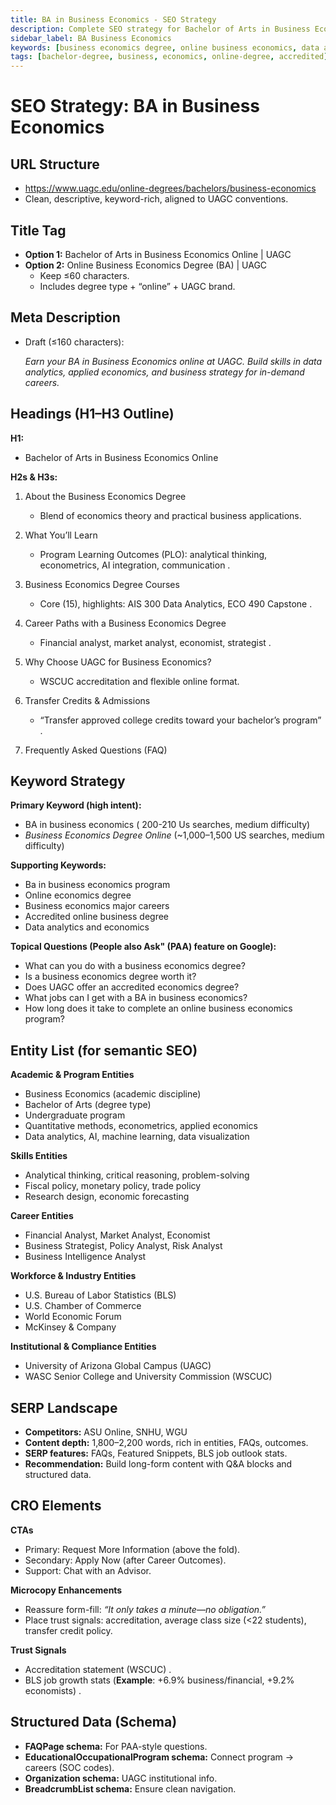 ```yaml
---
title: BA in Business Economics - SEO Strategy  
description: Complete SEO strategy for Bachelor of Arts in Business Economics program page with keyword research, schema markup, and conversion optimization
sidebar_label: BA Business Economics
keywords: [business economics degree, online business economics, data analytics, applied economics, financial analyst career, UAGC business programs]
tags: [bachelor-degree, business, economics, online-degree, accredited]
---
```


# SEO Strategy: BA in Business Economics

## **URL Structure**

* https://www.uagc.edu/online-degrees/bachelors/business-economics  
* Clean, descriptive, keyword-rich, aligned to UAGC conventions.

## **Title Tag**

* **Option 1:** Bachelor of Arts in Business Economics Online | UAGC  
* **Option 2:** Online Business Economics Degree (BA) | UAGC  
  * Keep ≤60 characters.  
  * Includes degree type \+ “online” \+ UAGC brand.

## **Meta Description**

* Draft (≤160 characters):

   *Earn your BA in Business Economics online at UAGC. Build skills in data analytics, applied economics, and business strategy for in-demand careers.*

## **Headings (H1–H3 Outline)**

**H1:**

* Bachelor of Arts in Business Economics Online

**H2s & H3s:**

1. About the Business Economics Degree

   * Blend of economics theory and practical business applications.

2. What You’ll Learn

   * Program Learning Outcomes (PLO): analytical thinking, econometrics, AI integration, communication .

3. Business Economics Degree Courses

   * Core (15), highlights: AIS 300 Data Analytics, ECO 490 Capstone .

4. Career Paths with a Business Economics Degree

   * Financial analyst, market analyst, economist, strategist .

5. Why Choose UAGC for Business Economics?

   * WSCUC accreditation and flexible online format.

6. Transfer Credits & Admissions

   * “Transfer approved college credits toward your bachelor’s program” .

7. Frequently Asked Questions (FAQ)

## **Keyword Strategy**

**Primary Keyword (high intent):**

* BA in business economics ( 200-210 Us searches, medium difficulty)  
* *Business Economics Degree Online* (\~1,000–1,500 US searches, medium difficulty)

**Supporting Keywords:**

* Ba in business economics program  
* Online economics degree  
* Business economics major careers  
* Accredited online business degree  
* Data analytics and economics

**Topical Questions (People also Ask" (PAA) feature on Google):**

* What can you do with a business economics degree?  
* Is a business economics degree worth it?  
* Does UAGC offer an accredited economics degree?  
* What jobs can I get with a BA in business economics?  
* How long does it take to complete an online business economics program?

## **Entity List (for semantic SEO)**

**Academic & Program Entities**

* Business Economics (academic discipline)  
* Bachelor of Arts (degree type)  
* Undergraduate program  
* Quantitative methods, econometrics, applied economics  
* Data analytics, AI, machine learning, data visualization

**Skills Entities**

* Analytical thinking, critical reasoning, problem-solving  
* Fiscal policy, monetary policy, trade policy  
* Research design, economic forecasting

**Career Entities**

* Financial Analyst, Market Analyst, Economist  
* Business Strategist, Policy Analyst, Risk Analyst  
* Business Intelligence Analyst

**Workforce & Industry Entities**

* U.S. Bureau of Labor Statistics (BLS)  
* U.S. Chamber of Commerce  
* World Economic Forum  
* McKinsey & Company

**Institutional & Compliance Entities**

* University of Arizona Global Campus (UAGC)  
* WASC Senior College and University Commission (WSCUC)

## **SERP Landscape**

* **Competitors:** ASU Online, SNHU, WGU  
* **Content depth:** 1,800–2,200 words, rich in entities, FAQs, outcomes.  
* **SERP features:** FAQs, Featured Snippets, BLS job outlook stats.  
* **Recommendation:** Build long-form content with Q&A blocks and structured data.

## **CRO Elements**

**CTAs**

* Primary: Request More Information (above the fold).  
* Secondary: Apply Now (after Career Outcomes).  
* Support: Chat with an Advisor.

**Microcopy Enhancements**

* Reassure form-fill: *“It only takes a minute—no obligation.”*  
* Place trust signals: accreditation, average class size (&lt;22 students), transfer credit policy.

**Trust Signals**

* Accreditation statement (WSCUC) .  
* BLS job growth stats (**Example**: \+6.9% business/financial, \+9.2% economists) .

## **Structured Data (Schema)**

* **FAQPage schema:** For PAA-style questions.  
* **EducationalOccupationalProgram schema:** Connect program → careers (SOC codes).  
* **Organization schema:** UAGC institutional info.  
* **BreadcrumbList schema:** Ensure clean navigation.
